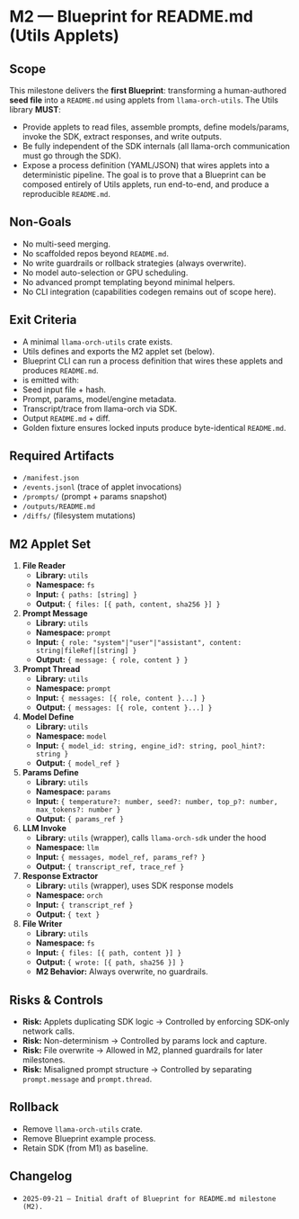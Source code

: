 # M2 — Blueprint for README.md (Utils Applets)
## Scope
This milestone delivers the **first Blueprint**: transforming a human-authored **seed file** into a `README.md` using applets from `llama-orch-utils`.
The Utils library **MUST**:
* Provide applets to read files, assemble prompts, define models/params, invoke the SDK, extract responses, and write outputs.
* Be fully independent of the SDK internals (all llama-orch communication must go through the SDK).
* Expose a process definition (YAML/JSON) that wires applets into a deterministic pipeline.
The goal is to prove that a Blueprint can be composed entirely of Utils applets, run end-to-end, and produce a reproducible `README.md`.
## Non-Goals
* No multi-seed merging.
* No scaffolded repos beyond `README.md`.
* No write guardrails or rollback strategies (always overwrite).
* No model auto-selection or GPU scheduling.
* No advanced prompt templating beyond minimal helpers.
* No CLI integration (capabilities codegen remains out of scope here).
## Exit Criteria
* A minimal `llama-orch-utils` crate exists.
* Utils defines and exports the M2 applet set (below).
* Blueprint CLI can run a process definition that wires these applets and produces `README.md`.
*  is emitted with:
  * Seed input file + hash.
  * Prompt, params, model/engine metadata.
  * Transcript/trace from llama-orch via SDK.
  * Output `README.md` + diff.
* Golden fixture ensures locked inputs produce byte-identical `README.md`.
## Required Artifacts
* `/manifest.json`
* `/events.jsonl` (trace of applet invocations)
* `/prompts/` (prompt + params snapshot)
* `/outputs/README.md`
* `/diffs/` (filesystem mutations)
## M2 Applet Set
1. **File Reader**
   * **Library:** `utils`
   * **Namespace:** `fs`
   * **Input:** `{ paths: [string] }`
   * **Output:** `{ files: [{ path, content, sha256 }] }`
2. **Prompt Message**
   * **Library:** `utils`
   * **Namespace:** `prompt`
   * **Input:** `{ role: "system"|"user"|"assistant", content: string|fileRef|[string] }`
   * **Output:** `{ message: { role, content } }`
3. **Prompt Thread**
   * **Library:** `utils`
   * **Namespace:** `prompt`
   * **Input:** `{ messages: [{ role, content }...] }`
   * **Output:** `{ messages: [{ role, content }...] }`
4. **Model Define**
   * **Library:** `utils`
   * **Namespace:** `model`
   * **Input:** `{ model_id: string, engine_id?: string, pool_hint?: string }`
   * **Output:** `{ model_ref }`
5. **Params Define**
   * **Library:** `utils`
   * **Namespace:** `params`
   * **Input:** `{ temperature?: number, seed?: number, top_p?: number, max_tokens?: number }`
   * **Output:** `{ params_ref }`
6. **LLM Invoke**
   * **Library:** `utils` (wrapper), calls `llama-orch-sdk` under the hood
   * **Namespace:** `llm`
   * **Input:** `{ messages, model_ref, params_ref? }`
   * **Output:** `{ transcript_ref, trace_ref }`
7. **Response Extractor**
   * **Library:** `utils` (wrapper), uses SDK response models
   * **Namespace:** `orch`
   * **Input:** `{ transcript_ref }`
   * **Output:** `{ text }`
8. **File Writer**
   * **Library:** `utils`
   * **Namespace:** `fs`
   * **Input:** `{ files: [{ path, content }] }`
   * **Output:** `{ wrote: [{ path, sha256 }] }`
   * **M2 Behavior:** Always overwrite, no guardrails.
## Risks & Controls
* **Risk:** Applets duplicating SDK logic → Controlled by enforcing SDK-only network calls.
* **Risk:** Non-determinism → Controlled by params lock and  capture.
* **Risk:** File overwrite → Allowed in M2, planned guardrails for later milestones.
* **Risk:** Misaligned prompt structure → Controlled by separating `prompt.message` and `prompt.thread`.
## Rollback
* Remove `llama-orch-utils` crate.
* Remove Blueprint example process.
* Retain SDK (from M1) as baseline.
## Changelog
* `2025-09-21 — Initial draft of Blueprint for README.md milestone (M2).`